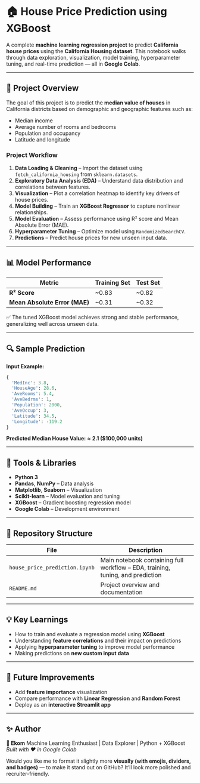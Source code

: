 # 🏠 House Price Prediction using XGBoost

A complete **machine learning regression project** to predict **California house prices** using the **California Housing dataset**.
This notebook walks through data exploration, visualization, model training, hyperparameter tuning, and real-time prediction — all in **Google Colab**.

---

## 📘 Project Overview

The goal of this project is to predict the **median value of houses** in California districts based on demographic and geographic features such as:

* Median income
* Average number of rooms and bedrooms
* Population and occupancy
* Latitude and longitude

### Project Workflow

1. **Data Loading & Cleaning** – Import the dataset using `fetch_california_housing` from `sklearn.datasets`.
2. **Exploratory Data Analysis (EDA)** – Understand data distribution and correlations between features.
3. **Visualization** – Plot a correlation heatmap to identify key drivers of house prices.
4. **Model Building** – Train an **XGBoost Regressor** to capture nonlinear relationships.
5. **Model Evaluation** – Assess performance using R² score and Mean Absolute Error (MAE).
6. **Hyperparameter Tuning** – Optimize model using `RandomizedSearchCV`.
7. **Predictions** – Predict house prices for new unseen input data.

---

## 📊 Model Performance

| Metric                        | Training Set | Test Set |
| ----------------------------- | ------------ | -------- |
| **R² Score**                  | ~0.83        | ~0.82    |
| **Mean Absolute Error (MAE)** | ~0.31        | ~0.32    |

✅ The tuned XGBoost model achieves strong and stable performance, generalizing well across unseen data.

---

## 🔍 Sample Prediction

**Input Example:**

```python
{
  'MedInc': 3.8,
  'HouseAge': 28.6,
  'AveRooms': 5.4,
  'AveBedrms': 1,
  'Population': 2000,
  'AveOccup': 3,
  'Latitude': 34.5,
  'Longitude': -119.2
}
```

**Predicted Median House Value:** ≈ **2.1 ($100,000 units)**

---

## 🧠 Tools & Libraries

* **Python 3**
* **Pandas**, **NumPy** – Data analysis
* **Matplotlib**, **Seaborn** – Visualization
* **Scikit-learn** – Model evaluation and tuning
* **XGBoost** – Gradient boosting regression model
* **Google Colab** – Development environment

---

## 📂 Repository Structure

| File                           | Description                                                                    |
| ------------------------------ | ------------------------------------------------------------------------------ |
| `house_price_prediction.ipynb` | Main notebook containing full workflow – EDA, training, tuning, and prediction |
| `README.md`                    | Project overview and documentation                                             |

---

## 💡 Key Learnings

* How to train and evaluate a regression model using **XGBoost**
* Understanding **feature correlations** and their impact on predictions
* Applying **hyperparameter tuning** to improve model performance
* Making predictions on **new custom input data**

---

## 🚀 Future Improvements

* Add **feature importance** visualization
* Compare performance with **Linear Regression** and **Random Forest**
* Deploy as an **interactive Streamlit app**

---

## ✨ Author

**👤 Ekom**
Machine Learning Enthusiast | Data Explorer | Python + XGBoost
*Built with ❤️ in Google Colab*

Would you like me to format it slightly more **visually (with emojis, dividers, and badges)** — to make it stand out on GitHub?
It’ll look more polished and recruiter-friendly.
